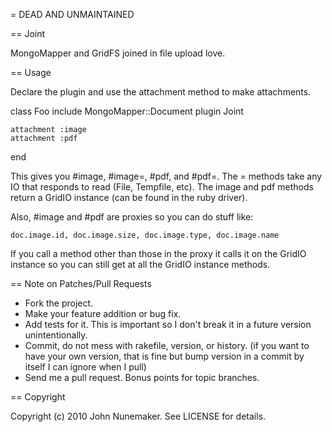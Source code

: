= DEAD AND UNMAINTAINED

== Joint

MongoMapper and GridFS joined in file upload love.

== Usage

Declare the plugin and use the attachment method to make attachments.

  class Foo
    include MongoMapper::Document
    plugin Joint

    attachment :image
    attachment :pdf
  end

This gives you #image, #image=, #pdf, and #pdf=. The = methods take any IO that responds to read (File, Tempfile, etc). The image and pdf methods return a GridIO instance (can be found in the ruby driver).

Also, #image and #pdf are proxies so you can do stuff like:

    doc.image.id, doc.image.size, doc.image.type, doc.image.name

If you call a method other than those in the proxy it calls it on the GridIO instance so you can still get at all the GridIO instance methods.

== Note on Patches/Pull Requests

* Fork the project.
* Make your feature addition or bug fix.
* Add tests for it. This is important so I don't break it in a
  future version unintentionally.
* Commit, do not mess with rakefile, version, or history.
  (if you want to have your own version, that is fine but bump version in a commit by itself I can ignore when I pull)
* Send me a pull request. Bonus points for topic branches.

== Copyright

Copyright (c) 2010 John Nunemaker. See LICENSE for details.
